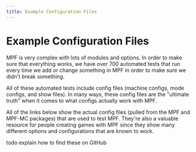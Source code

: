 ```yaml
---
title: Example Configuration Files
---
```


# Example Configuration Files


MPF is very complex with lots of modules and options. In order to make
sure that everything works, we have over 700 automated tests that run
every time we add or change something in MPF in order to make sure we
didn't break something.

All of these automated tests include config files (machine configs, mode
configs, and show files). In many ways, these config files are the
"ultimate truth" when it comes to what configs actually work with MPF.

All of the links below show the actual config files (pulled from the MPF
and MPF-MC packages) that are used to test MPF. They're also a valuable
resource for people creating games with MPF since they show many
different options and configurations that are known to work.

todo explain how to find these on GitHub